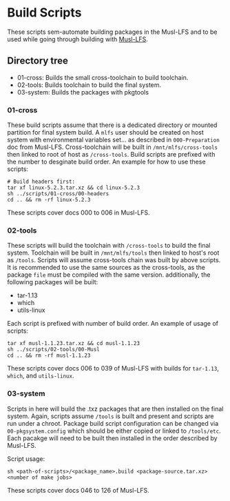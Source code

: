 # Build Scripts

These scripts sem-automate building packages in the Musl-LFS and to be used while going through building with [Musl-LFS](https://github.com/dslm4515/Musl-LFS).

## Directory tree

<ul>
   <li>01-cross: Builds the small cross-toolchain to build toolchain.</li>
   <li>02-tools: Builds toolchain to build the final system.</li>
   <li>03-system: Builds the packages with pkgtools</li>
</ul>

### 01-cross

These build scripts assume that there is a dedicated directory or mounted partition for final system build. A `mlfs` user should be created on host system with environmental variables set... as described in `000-Preparation` doc from Musl-LFS. Cross-toolchain will be built in `/mnt/mlfs/cross-tools` then linked to root of host as `/cross-tools`. Build scripts are prefixed with the number to desginate build order. An example for how to use these scripts:
```
# Build headers first:
tar xf linux-5.2.3.tar.xz && cd linux-5.2.3
sh ../scripts/01-cross/00-headers
cd .. && rm -rf linux-5.2.3
```

These scripts cover docs 000 to 006 in Musl-LFS.

### 02-tools

These scripts will build the toolchain with `/cross-tools` to build the final system. Toolchain will be built in `/mnt/mlfs/tools` then linked to host's root as `/tools`. Scripts will assume cross-tools chain was built by above scripts. It is recommended to use the same sources as the cross-tools, as the package `file` must be compiled with the same version. additionally, the following packages will be built:
<ul>
  <li>tar-1.13</li>
  <li>which</li>
  <li>utils-linux</li>
</ul>

Each script is prefixed with number of build order. An example of usage of scripts:
```
tar xf musl-1.1.23.tar.xz && cd musl-1.1.23
sh ../scripts/02-tools/00-Musl
cd .. && rm -rf musl-1.1.23
```

These scripts cover docs 006 to 039 of Musl-LFS with builds for `tar-1.13`, `which`, and `utils-linux`.

### 03-system

Scripts in here will build the .txz packages that are then installed on the final system. Again, scripts assume `/tools` is built and present and scripts are run under a chroot. Package build script configuration can be changed via `00-pkgsystem.config` which should be either copied or linked to `/tools/etc`. Each pacakge will need to be built then installed in the order described by Musl-LFS.

Script usage:
```
sh <path-of-scripts>/<package_name>.build <package-source.tar.xz> <number of make jobs>
``` 

These scripts cover docs 046 to 126 of Musl-LFS.
